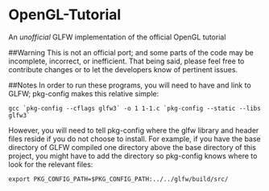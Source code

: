 OpenGL-Tutorial
===============

An _unofficial_ GLFW implementation of the official OpenGL tutorial

##Warning
This is not an official port; and some parts of the code may be incomplete, incorrect, or inefficient. That being said, please feel free to contribute changes or to let the developers know of pertinent issues.

##Notes
In order to run these programs, you will need to have and link to GLFW; pkg-config makes this relative simple:
```
gcc `pkg-config --cflags glfw3` -o 1 1-1.c `pkg-config --static --libs glfw3`
```
However, you will need to tell pkg-config where the glfw library and header files reside if you do not choose to install. For example, if you have the base directory of GLFW compiled one directory above the base directory of this project, you might have to add the directory so pkg-config knows where to look for the relevant files:
```
export PKG_CONFIG_PATH=$PKG_CONFIG_PATH:../../glfw/build/src/
```
